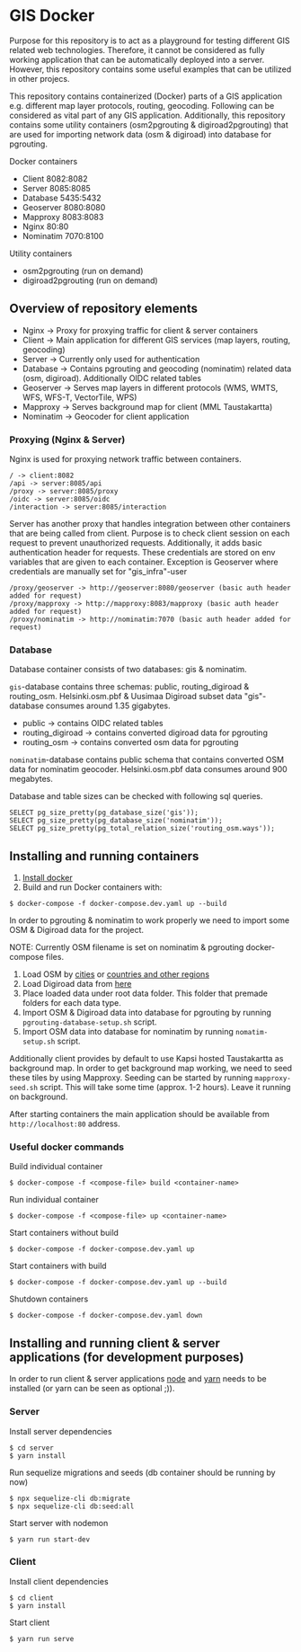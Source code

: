 # GIS Docker

Purpose for this repository is to act as a playground for testing different GIS related web technologies. Therefore, it cannot be considered as fully working application that can be automatically deployed into a server. However, this repository contains some useful examples that can be utilized in other projecs.

This repository contains containerized (Docker) parts of a GIS application e.g. different map layer protocols, routing, geocoding. Following can be considered as vital part of any GIS application. Additionally, this repository contains some utility containers (osm2pgrouting & digiroad2pgrouting) that are used for importing network data (osm & digiroad) into database for pgrouting.

Docker containers

- Client 8082:8082
- Server 8085:8085
- Database 5435:5432
- Geoserver 8080:8080
- Mapproxy 8083:8083
- Nginx 80:80
- Nominatim 7070:8100

Utility containers

- osm2pgrouting (run on demand)
- digiroad2pgrouting (run on demand)

## Overview of repository elements

- Nginx -> Proxy for proxying traffic for client & server containers
- Client -> Main application for different GIS services (map layers, routing, geocoding)
- Server -> Currently only used for authentication
- Database -> Contains pgrouting and geocoding (nominatim) related data (osm, digiroad). Additionally OIDC related tables
- Geoserver -> Serves map layers in different protocols (WMS, WMTS, WFS, WFS-T, VectorTile, WPS)
- Mapproxy -> Serves background map for client (MML Taustakartta)
- Nominatim -> Geocoder for client application

### Proxying (Nginx & Server)

Nginx is used for proxying network traffic between containers.

```
/ -> client:8082
/api -> server:8085/api
/proxy -> server:8085/proxy
/oidc -> server:8085/oidc
/interaction -> server:8085/interaction
```

Server has another proxy that handles integration between other containers that are being called from client. Purpose is to check client session on each request to prevent unauthorized requests. Additionally, it adds basic authentication header for requests. These credentials are stored on env variables that are given to each container. Exception is Geoserver where credentials are manually set for "gis_infra"-user

```
/proxy/geoserver -> http://geoserver:8080/geoserver (basic auth header added for request)
/proxy/mapproxy -> http://mapproxy:8083/mapproxy (basic auth header added for request)
/proxy/nominatim -> http://nominatim:7070 (basic auth header added for request)
```

### Database

Database container consists of two databases: gis & nominatim.

`gis`-database contains three schemas: public, routing_digiroad & routing_osm. Helsinki.osm.pbf & Uusimaa Digiroad subset data "gis"-database consumes around 1.35 gigabytes.
- public -> contains OIDC related tables
- routing_digiroad -> contains converted digiroad data for pgrouting
- routing_osm -> contains converted osm data for pgrouting

`nominatim`-database contains public schema that contains converted OSM data for nominatim geocoder. Helsinki.osm.pbf data consumes around 900 megabytes.

Database and table sizes can be checked with following sql queries.

```
SELECT pg_size_pretty(pg_database_size('gis'));
SELECT pg_size_pretty(pg_database_size('nominatim'));
SELECT pg_size_pretty(pg_total_relation_size('routing_osm.ways'));
```

## Installing and running containers

1. [Install docker](https://docs.docker.com/compose/install/)
2. Build and run Docker containers with:

```
$ docker-compose -f docker-compose.dev.yaml up --build
```

In order to pgrouting & nominatim to work properly we need to import some OSM & Digiroad data for the project.

NOTE: Currently OSM filename is set on nominatim & pgrouting docker-compose files.

1. Load OSM by [cities](https://download.bbbike.org/osm/bbbike/) or [countries and other regions](http://download.geofabrik.de/europe/finland.html)
2. Load Digiroad data from [here](https://aineistot.vayla.fi/digiroad/latest/)
3. Place loaded data under root data folder. This folder that premade folders for each data type.
4. Import OSM & Digiroad data into database for pgrouting by running `pgrouting-database-setup.sh` script.
5. Import OSM data into database for nominatim by running `nomatim-setup.sh` script.

Additionally client provides by default to use Kapsi hosted Taustakartta as background map. In order to get background map working, we need to seed these tiles by using Mapproxy. Seeding can be started by running `mapproxy-seed.sh` script. This will take some time (approx. 1-2 hours). Leave it running on background.

After starting containers the main application should be available from `http://localhost:80` address.

### Useful docker commands

Build individual container

```
$ docker-compose -f <compose-file> build <container-name>
```

Run individual container

```
$ docker-compose -f <compose-file> up <container-name>
```

Start containers without build

```
$ docker-compose -f docker-compose.dev.yaml up
```

Start containers with build

```
$ docker-compose -f docker-compose.dev.yaml up --build
```

Shutdown containers

```
$ docker-compose -f docker-compose.dev.yaml down
```

## Installing and running client & server applications (for development purposes)

In order to run client & server applications [node](https://nodejs.org/en/) and [yarn](https://classic.yarnpkg.com/en/docs/install/#windows-stable) needs to be installed (or yarn can be seen as optional ;)).

### Server

Install server dependencies

```
$ cd server
$ yarn install
```

Run sequelize migrations and seeds (db container should be running by now)

```
$ npx sequelize-cli db:migrate
$ npx sequelize-cli db:seed:all
```

Start server with nodemon

```
$ yarn run start-dev
```

### Client

Install client dependencies

```
$ cd client
$ yarn install
```

Start client

```
$ yarn run serve
```
